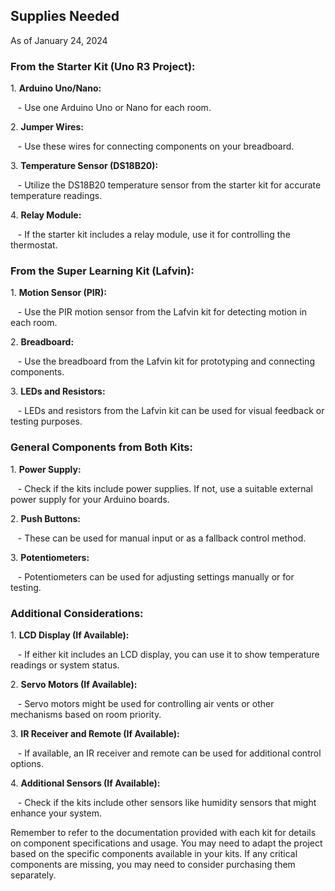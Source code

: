 ## Supplies Needed
As of January 24, 2024 
### From the Starter Kit (Uno R3 Project):

1\. **Arduino Uno/Nano:**

   - Use one Arduino Uno or Nano for each room.

2\. **Jumper Wires:**

   - Use these wires for connecting components on your breadboard.

3\. **Temperature Sensor (DS18B20):**

   - Utilize the DS18B20 temperature sensor from the starter kit for accurate temperature readings.

4\. **Relay Module:**

   - If the starter kit includes a relay module, use it for controlling the thermostat.

### From the Super Learning Kit (Lafvin):

1\. **Motion Sensor (PIR):**

   - Use the PIR motion sensor from the Lafvin kit for detecting motion in each room.

2\. **Breadboard:**

   - Use the breadboard from the Lafvin kit for prototyping and connecting components.

3\. **LEDs and Resistors:**

   - LEDs and resistors from the Lafvin kit can be used for visual feedback or testing purposes.

### General Components from Both Kits:

1\. **Power Supply:**

   - Check if the kits include power supplies. If not, use a suitable external power supply for your Arduino boards.

2\. **Push Buttons:**

   - These can be used for manual input or as a fallback control method.

3\. **Potentiometers:**

   - Potentiometers can be used for adjusting settings manually or for testing.

### Additional Considerations:

1\. **LCD Display (If Available):**

   - If either kit includes an LCD display, you can use it to show temperature readings or system status.

2\. **Servo Motors (If Available):**

   - Servo motors might be used for controlling air vents or other mechanisms based on room priority.

3\. **IR Receiver and Remote (If Available):**

   - If available, an IR receiver and remote can be used for additional control options.

4\. **Additional Sensors (If Available):**

   - Check if the kits include other sensors like humidity sensors that might enhance your system.

Remember to refer to the documentation provided with each kit for details on component specifications and usage. You may need to adapt the project based on the specific components available in your kits. If any critical components are missing, you may need to consider purchasing them separately.